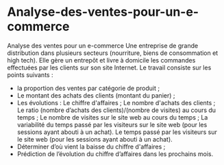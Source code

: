 # Analyse-des-ventes-pour-un-e-commerce
Analyse des ventes pour un e-commerce
Une entreprise de grande distribution dans plusieurs secteurs (nourriture, biens de consommation et high tech). 
Elle gère un entrepôt et livre à domicile les commandes effectuées par les clients sur son site Internet.
Le travail consiste sur les points suivants :
- la proportion des ventes par catégorie de produit ;
- Le montant des achats des clients (montant du panier) ;
- Les évolutions : 
                  Le chiffre d'affaires ;
                  Le nombre d'achats des clients ;
                  Le ratio (nombre d’achats des clients)/(nombre de visites) au cours du temps ;
                  Le nombre de visites sur le site web au cours du temps ; 
                  La variabilité du temps passé par les visiteurs sur le site web (pour les sessions ayant abouti à un achat).
                  Le temps passé par les visiteurs sur le site web (pour les sessions ayant abouti à un achat).
- Déterminer d’où vient la baisse du chiffre d'affaires ;
- Prédiction de l’évolution du chiffre d’affaires dans les prochains mois.
